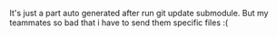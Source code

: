 It's just a part auto generated after run git update submodule.
But my teammates so bad that i have to send them specific files :(
